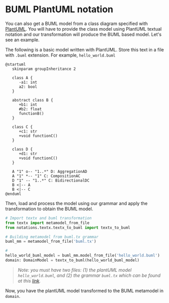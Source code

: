 # BUML PlantUML notation

You can also get a BUML model from a class diagram specified with [PlantUML](https://plantuml.com/). You will have to provide the class model using PlantUML textual notation and our transformation will produce the BUML based model. Let's see an example.

The following is a basic model written with PlantUML. Store this text in a file with `.buml` extension. For example, `hello_world.buml`

```
@startuml
   skinparam groupInheritance 2

   class A {
      -a1: int
      a2: bool
   }

   abstract class B {
      +b1: int
      #b2: float
      functionB()
   }

   class C {
      +c1: str
      +void functionC()
   }

   class D {
      +d1: str
      +void functionC()
   }

   A "1" o-- "1..*" D: AggregationAD
   A "1" *-- "1" C: CompositionAC
   D "1" -- "1..*" C: BidirectionalDC
   B <|-- A
   B <|-- C
@enduml
```

Then, load and process the model using our grammar and apply the transformation to obtain the BUML model.

```python
# Import textx and buml transformation
from textx import metamodel_from_file
from notations.textx.textx_to_buml import textx_to_buml

# Building metamodel from buml.tx grammar
buml_mm = metamodel_from_file('buml.tx')

# 
hello_world_buml_model = buml_mm.model_from_file('hello_world.buml')
domain: DomainModel = textx_to_buml(hello_world_buml_model)
```
> _Note: you must have two files: (1) the plantUML model `hello_world.buml`, and (2) the grammar `buml.tx` which can be found at this [link](https://github.com/BESSER-PEARL/BESSER-UML/blob/master/BUML/notations/textx/buml.tx)._


Now, you have the plantUML model transformed to the BUML metamodel in `domain`.